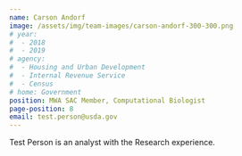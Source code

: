 ```yaml
---
name: Carson Andorf
image: /assets/img/team-images/carson-andorf-300-300.png
# year:
#  - 2018
#  - 2019
# agency:   
#  - Housing and Urban Development
#  - Internal Revenue Service
#  - Census
# home: Government
position: MWA SAC Member, Computational Biologist
page-position: 8
email: test.person@usda.gov
---
```


Test Person is an analyst with the Research experience.
